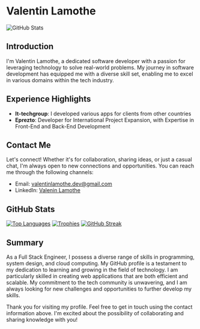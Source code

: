 # Valentin Lamothe 

![GitHub Stats](https://github-readme-stats.vercel.app/api?username=valentinLamothe)

## Introduction
I'm Valentin Lamothe, a dedicated software developer with a passion for leveraging technology to solve real-world problems. My journey in software development has equipped me with a diverse skill set, enabling me to excel in various domains within the tech industry.

## Experience Highlights
- **It-techgroup**: I developed various apps for clients from other countries
- **Eprezto**: Developer for International Project Expansion, with Expertise in Front-End and Back-End Development

## Contact Me
Let's connect! Whether it's for collaboration, sharing ideas, or just a casual chat, I'm always open to new connections and opportunities. You can reach me through the following channels:
- Email: valentinlamothe.dev@gmail.com
- LinkedIn: [Valenin Lamothe](https://www.linkedin.com/in/valentin-lamothe-coulomme/)

## GitHub Stats
[![Top Languages](https://github-readme-stats.vercel.app/api/top-langs/?username=valentinLamothe)](https://github.com/valentinnLamothe)
[![Trophies](https://github-profile-trophy.vercel.app/?username=valentinLamothe)](https://github.com/valentinLamothe)
[![GitHub Streak](https://streak-stats.demolab.com/?user=valentinLamothe)](https://git.io/streak-stats)

## Summary
As a Full Stack Engineer, I possess a diverse range of skills in programming, system design, and cloud computing. My GitHub profile is a testament to my dedication to learning and growing in the field of technology. I am particularly skilled in creating web applications that are both efficient and scalable. My commitment to the tech community is unwavering, and I am always looking for new challenges and opportunities to further develop my skills.

Thank you for visiting my profile. Feel free to get in touch using the contact information above. I'm excited about the possibility of collaborating and sharing knowledge with you!


